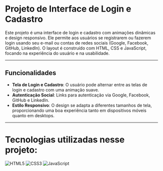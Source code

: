 # Projeto de Interface de Login e Cadastro

Este projeto é uma interface de login e cadastro com animações dinâmicas e design responsivo. Ele permite aos usuários se registrarem ou fazerem login usando seu e-mail ou contas de redes sociais (Google, Facebook, GitHub, LinkedIn). O layout é construído com HTML, CSS e JavaScript, focando na experiência do usuário e na usabilidade.

---
## Funcionalidades

- **Tela de Login e Cadastro**: O usuário pode alternar entre as telas de login e cadastro com uma animação suave.
- **Autenticação Social**: Links para autenticação via Google, Facebook, GitHub e LinkedIn.
- **Estilo Responsivo**: O design se adapta a diferentes tamanhos de tela, proporcionando uma boa experiência tanto em dispositivos móveis quanto em desktops.

---
# Tecnologias utilizadas nesse projeto:

![HTML5](https://img.shields.io/badge/HTML5-orange?style=flat&logo=html5&logoColor=white)
![CSS3](https://img.shields.io/badge/CSS3-blue?style=flat&logo=css3&logoColor=white)
![JavaScript](https://img.shields.io/badge/JavaScript-yellow?style=flat&logo=javascript&logoColor=white)
